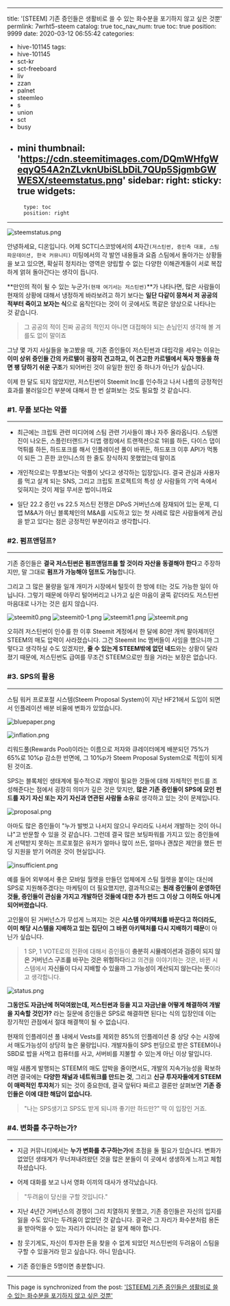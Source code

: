 
---
title: '[STEEM] 기존 증인들은 생활비로 쓸 수 있는 화수분을 포기하지 않고 싶은 것뿐'
permlink: 7wrht5-steem
catalog: true
toc_nav_num: true
toc: true
position: 9999
date: 2020-03-12 06:55:42
categories:
- hive-101145
tags:
- hive-101145
- sct-kr
- sct-freeboard
- liv
- zzan
- palnet
- steemleo
- s
- union
- sct
- busy
- mini
thumbnail: 'https://cdn.steemitimages.com/DQmWHfgWeqyQ54A2nZLvknUbiSLbDiL7QUp5SjgmbGWWESX/steemstatus.png'
sidebar:
    right:
        sticky: true
widgets:
    -
        type: toc
        position: right
---


![steemstatus.png](https://cdn.steemitimages.com/DQmWHfgWeqyQ54A2nZLvknUbiSLbDiL7QUp5SjgmbGWWESX/steemstatus.png)

안녕하세요, 디온입니다. 어제 SCT디스코방에서의 4자간`(저스틴썬, 증인측 대표, 스팀 파운데이션, 한국 커뮤니티)` 미팅에서의 각 발언 내용들과 요즘 스팀에서 돌아가는 상황들을 보고 있으면, 확실히 정치라는 영역은 양립할 수 없는 다양한 이해관계들이 서로 복잡하게 얽혀 돌아간다는 생각이 듭니다.

**만인의 적이 될 수 있는 누군가`(현재 여기서는 저스틴썬)`**가 나타나면, 많은 사람들이 현재의 상황에 대해서 냉정하게 바라보려고 하기 보다는 **일단 다같이 뭉쳐서 저 공공의 적부터 죽이고 보자는 식**으로 움직인다는 것이 이 곳에서도 똑같은 양상으로 나타나는 것 같습니다.

> 그 공공의 적이 진짜 공공의 적인지 아니면 대접해야 되는 손님인지 생각해 볼 겨를도 없이 말이죠

그냥 몇 가지 사실들을 놓고봤을 때, 기존 증인들이 저스틴썬과 대립각을 세우는 이유는 **이미 상위 증인들 간의 카르텔이 굉장히 견고하고, 이 견고한 카르텔에서 독자 행동을 하면 팽 당하기 쉬운 구조**가 되어버린 것이 유일한 원인 중 하나가 아닌가 싶습니다.

이제 한 달도 되지 않았지만, 저스틴썬이 Steemit Inc를 인수하고 나서 나름의 긍정적인 효과를 불러일으킨 부분에 대해서 한 번 살펴보는 것도 필요할 것 같습니다. 
 
### #1. 무플 보다는 악플
---

- 최근에는 크립토 관련 미디어에 스팀 관련 기사들이 꽤나 자주 올라옵니다. 스팀엔진이 나오든, 스플린터랜드가 디앱 랭킹에서 트랜잭션으로 1위를 하든, 다이스 댑이 먹튀를 하든, 하드포크를 해서 인플레이션 풀이 바뀌든, 하드포크 이후 API가 먹통이 되든 그 흔한 코인니스의 한 줄도 장식하지 못했었는데 말이죠

- 개인적으로는 무플보다는 악플이 낫다고 생각하는 입장입니다. 결국 관심과 사용자를 먹고 살게 되는 SNS, 그리고 크립토 프로젝트의 특성 상 사람들의 기억 속에서 잊혀지는 것이 제일 무서운 법이니까요

- 일단 22.2 증인 vs 22.5 저스틴 전쟁은 DPoS 거버넌스에 잠재되어 있는 문제, 디앱 M&A가 아닌 블록체인의 M&A를 시도하고 있는 첫 사례로 많은 사람들에게 관심을 받고 있다는 점은 긍정적인 부분이라고 생각합니다.


### #2. 펌프앤덤프?
---

기존 증인들은 **결국 저스틴썬은 펌프앤덤프를 할 것이라 자산을 동결해야 한다**고 주장하지만, 말 그대로 **펌프가 가능해야 덤프도 가능**합니다. 

그리고 그 많은 물량을 일개 개미가 시장에서 털듯이 한 방에 터는 것도 가능한 일이 아닙니다. 그렇기 때문에 아무리 털어버리고 나가고 싶은 마음이 굴뚝 같더라도 저스틴썬 마음대로 나가는 것은 쉽지 않습니다. 

![steemit0.png](https://cdn.steemitimages.com/DQmVRe1odDGgzv1MCyR4kR6RgfMmDe6i4vj6YaXFZHuDJci/steemit0.png)
![steemit0-1.png](https://cdn.steemitimages.com/DQmRs4qvY8dvn7EVz2tZKRXrMUkiqPmxJABqT5kW2AgSf4J/steemit0-1.png)
![steemit1.png](https://cdn.steemitimages.com/DQmSbcDGh6zyEW7Aw5ETqEnzxmBipBdrYxLRmC6PkD67gZX/steemit1.png)
![steemit.png](https://cdn.steemitimages.com/DQmTbrTEvkzs1S9nRCJRhHQ9yM662sckXpR2wgCadnvb4up/steemit.png)

오히려 저스틴썬이 인수를 한 이후 Steemit 계정에서 한 달에 80만 개씩 팔아제끼던 STEEM의 매도 압력이 사라졌습니다. 그건 Steemit Inc 멤버들이 사임을 했으니까 그렇다고 생각하실 수도 있겠지만, **줄 수 있는게 STEEM밖에 없던 네드**와는 상황이 달라졌기 때문에, 저스틴썬도 급여를 무조건 STEEM으로만 줬을 거라는 보장은 없습니다.

### #3. SPS의 활용
---

스팀 워커 프로포절 시스템(Steem Proposal System)이 지난 HF21에서 도입이 되면서 인플레이션 배분 비율에 변화가 있었습니다.

![bluepaper.png](https://cdn.steemitimages.com/DQmbUtA9rxLykLp1LUbfs84xdUVSMxeY8FcaEzMGC5YQwzP/bluepaper.png)


![inflation.png](https://cdn.steemitimages.com/DQmfH28M64gbhAbm27u4rzFPibcdGNBo3FTjpENe1Rq2kak/inflation.png)

리워드풀(Rewards Pool)이라는 이름으로 저자와 큐레이터에게 배분되던 75%가 65%로 10%p 감소한 반면에, 그 10%p가 Steem Proposal System으로 적립이 되게 된 것이죠. 

SPS는 블록체인 생태계에 필수적으로 개발이 필요한 것들에 대해 자체적인 펀드를 조성해준다는 점에서 굉장히 의미가 깊은 것은 맞지만, **많은 기존 증인들이 SPS에 모인 펀드를 자기 자신 또는 자기 자신과 연관된 사람들 소유**로 생각하고 있는 것이 문제입니다.

![proposal.png](https://cdn.steemitimages.com/DQmcZ1h1QMYWzbCUmdVuX2qsgBBcVgAwkhtdD4TLGvxWce8/proposal.png)

아마도 많은 증인들이 "누가 발벗고 나서지 않으니 우리라도 나서서 개발하는 것이 아니냐"고 반문할 수 있을 것 같습니다. 그런데 결국 많은 보팅파워를 가지고 있는 증인들에게 선택받지 못하는 프로포절은 유저가 얼마나 많이 쓰든, 얼마나 괜찮은 제안을 했든 펀딩 지원을 받기 어려운 것이 현실입니다. 


![insufficient.png](https://cdn.steemitimages.com/DQmPzHgyuRdbzCCeuXWw2ck8GfabAHenCBktYLCCjXPN6fb/insufficient.png)

예를 들어 외부에서 좋은 모바일 월렛을 만들던 업체에게 스팀 월렛을 붙이는 대신에 SPS로 지원해주겠다는 마케팅이 더 필요했지만, 결과적으로는 **원래 증인들이 운영하던 것들, 증인들이 관심을 가지고 개발하던 것들에 대한 추가 펀드 그 이상 그 이하도 아니게 되어버렸습니다.**

고인물이 된 거버넌스가 무섭게 느껴지는 것은 **시스템 아키텍처를 바꾼다고 하더라도, 이미 해당 시스템을 지배하고 있는 집단이 그 바뀐 아키텍처를 다시 지배하기 때문**이 아닌가 싶습니다. 

> 1 SP, 1 VOTE로의 전환에 대해서 증인들이 **충분히 시뮬레이션과 검증이 되지 않은 거버넌스 구조를 바꾸는 것은 위험하다**라고 의견을 이야기하는 것은, 바뀐 시스템에서 **자신들이 다시 지배할 수 있을까 그 가능성이 계산되지 않는다는 뜻**이라고 생각합니다. 

![status.png](https://cdn.steemitimages.com/DQmQJCktTFGw4dDuRYdW5iTkge9RF68NTXVPQ9PkKKGed48/status.png)

**그동안도 자금난에 허덕여왔는데, 저스틴썬과 등을 지고 자금난을 어떻게 해결하여 개발을 지속할 것인가?** 라는 질문에 증인들은 SPS로 해결하면 된다는 식의 입장인데 이는 장기적인 관점에서 절대 해결책이 될 수 없습니다.

현재의 인플레이션 풀 내에서 Vests를 제외한 85%의 인플레이션 중 상당 수는 시장에서 매도가능성이 상당히 높은 물량입니다. 개발자들이 SPS 펀딩으로 받은 STEEM이나 SBD로 밥을 사먹고 컴퓨터를 사고, 서버비를 지불할 수 있는게 아닌 이상 말입니다. 

매일 새롭게 발행되는 STEEM의 매도 압박을 줄이면서도, 개발의 지속가능성을 확보하려면 결국에는 **다양한 채널과 네트워크를 만드는 것**, 그리고 **신규 투자자들에게 STEEM이 매력적인 투자처**가 되는 것이 중요한데, 결국 앞뒤다 짜르고 결론만 살펴보면 **기존 증인들은 이에 대한 해답이 없습니다.** 

> "나는 SPS생기고 SPS도 받게 되니까 좋기만 하드만?" 딱 이 입장인 거죠.

### #4. 변화를 추구하는가?
---

- 지금 커뮤니티에서는 **누가 변화를 추구하는가**에 초점을 둘 필요가 있습니다. 변화가 없었던 생태계가 무너져내려왔던 것을 많은 분들이 이 곳에서 생생하게 느끼고 체험하셨습니다. 

- 어제 대화를 보고 나서 영화 이끼의 대사가 생각났습니다. 

> "두려움이 당신을 구할 것입니다." 

- 지난 4년간 거버넌스의 경쟁이 그리 치열하지 못했고, 기존 증인들은 자신의 입지를 잃을 수도 있다는 두려움이 없었던 것 같습니다. 결국은 그 자리가 화수분처럼 용돈을 받아먹을 수 있는 자리가 아니라는 걸 알게 해야 합니다.

- 참 웃기게도, 자신이 투자한 돈을 찾을 수 없게 되었던 저스틴썬의 두려움이 스팀을 구할 수 있을거라 믿고 싶습니다. 아니 믿습니다.

- 기존 증인들은 5명이면 충분합니다.

- - -

This page is synchronized from the post: ['[STEEM] 기존 증인들은 생활비로 쓸 수 있는 화수분을 포기하지 않고 싶은 것뿐'](https://steemit.com/@donekim/7wrht5-steem)
